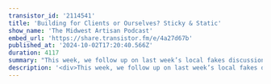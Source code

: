 ```yaml
---
transistor_id: '2114541'
title: 'Building for Clients or Ourselves? Sticky & Static'
show_name: 'The Midwest Artisan Podcast'
embed_url: 'https://share.transistor.fm/e/4a27d67b'
published_at: '2024-10-02T17:20:40.566Z'
duration: 4117
summary: "This week, we follow up on last week’s local fakes discussion and explore what it would take for us to fully embrace Statamic. We also tackle the big question: Do clients even use a CMS after it’s built? Maybe it’s just us, but the answer seems to be a majority time of no. YAGNI, anyone? And, in exciting news, Dalton drops not one but TWO new products—RapidSaaS Conduit and Autoload!Show Notes:Statamic Roundtable - Mostly Technical Ep 52Adam's Tailwind 3:16 Shirt - https://www.youtube.com/watch?v=MrzrSFbxW7MFake Drivers (North Meets South Podcast) - https://www.northmeetssouth.audio/163Mergeloop - https://mergeloop.dev/ RapidSaaS Conduit - https://rapidsaas.dev/Autoload (for Filament) - https://autoload.dev/\n00:00 - - Intro\r\n02:31 - - Andy's vendor emailing from Israel\r\n03:30 - - Andy went to Wrestemania\r\n04:10 - - Kids names or big personalities in unit tests\r\n05:08 - - Tailwind 3:16\r\n06:08 - - Local Fake Drivers/HTTP Facade (post discussion)\r\n13:30 - - What would it take for our agency to use Statamic more?\r\n24:47 - - Why do clients rarely want to use the CMS?\r\n27:44 - - When do you choose WordPress?\r\n28:45 - - Improving DX with WordPress using Bedrock/Sage\r\n29:41 - - WpEngine Drama + How our agency was affected\r\n38:15 - - Dalton Launches Not One but TWO products this week\r\n43:26 - - Building a Company from Scratch\r\n44:09 - - RapidSaaS Conduit: Laravel SaaS Starter Kit\r\n55:11 - - Introducing AutoLoad: CMS with Filament\r\n58:04 - - Pricing Strategies and Market Positioning\r\n01:01:50 - - Future Plans and Roadmap\r\n01:18:00 - - Outro"
description: '<div>This week, we follow up on last week’s local fakes discussion and explore what it would take for us to fully embrace Statamic. We also tackle the big question: Do clients even use a CMS after it’s built? Maybe it’s just us, but the answer seems to be a majority time of no. YAGNI, anyone? And, in exciting news, Dalton drops not one but TWO new products—RapidSaaS Conduit and Autoload!<br><br>Show Notes:<br>Statamic Roundtable - <a href="https://mostlytechnical.com/episodes/52-statamic-roundtable-with-jack-mcdade-john-onolan-caleb-porzio-adam-wathan">Mostly Technical Ep 52</a><br>Adam''s Tailwind 3:16 Shirt - h<a href="https://www.youtube.com/watch?v=MrzrSFbxW7M">ttps://www.youtube.com/watch?v=MrzrSFbxW7M</a><br>Fake Drivers (North Meets South Podcast) - <a href="https://www.northmeetssouth.audio/163">https://www.northmeetssouth.audio/163</a><br>Mergeloop - <a href="https://mergeloop.dev/">https://mergeloop.dev/</a> <br>RapidSaaS Conduit - <a href="https://rapidsaas.dev/">https://rapidsaas.dev/</a><br>Autoload (for Filament) - <a href="https://autoload.dev/">https://autoload.dev/</a><br><br></div>'
---
```

